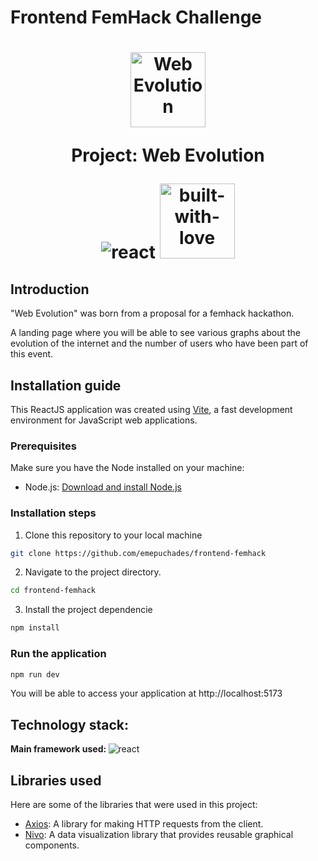<h1>
 Frontend FemHack Challenge
</h1>
<h1 align="center">
   <img src="https://github.com/emepuchades/frontend-femhack/assets/100128850/3e0d29d1-d27a-4b5e-a8f0-6c63990ff331" width="120px" alt=" Web Evolution">
   <p align="center">Project: Web Evolution</p>
 
  <img src="https://img.shields.io/badge/React-20232A?style=for-the-badge&logo=react&logoColor=61DAFB"  alt="react" /></a>
  <img src="https://forthebadge.com/images/badges/built-with-love.svg" width="120px"  alt="built-with-love" /></a>
</h1>

## Introduction
<p>"Web Evolution" was born from a proposal for a femhack hackathon.</p>
<p>A landing page where you will be able to see various graphs about the evolution of the internet and the number of users who have been part of this event.</p>

##  Installation guide
This ReactJS application was created using  [Vite](https://vitejs.dev/), a fast development environment for JavaScript web applications.

### Prerequisites

Make sure you have the Node installed on your machine:
- Node.js: [Download and install Node.js](https://nodejs.org)

### Installation steps

1. Clone this repository to your local machine
```bash
git clone https://github.com/emepuchades/frontend-femhack
 ```

2. Navigate to the project directory.
```bash
cd frontend-femhack
```
3. Install the project dependencie
```bash
npm install
```

### Run the application

```bash
npm run dev
```
You will be able to access your application at http://localhost:5173

## Technology stack:
<b> Main framework used: </b>  <img src="https://img.shields.io/badge/React-20232A?style=for-the-badge&logo=react&logoColor=61DAFB"  alt="react" /></a>

## Libraries used

Here are some of the libraries that were used in this project:

- [Axios](https://axios-http.com/): A library for making HTTP requests from the client.
- [Nivo](https://nivo.rocks/): A data visualization library that provides reusable graphical components.
  
  
